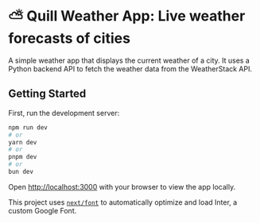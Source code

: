 # ⛅ Quill Weather App: Live weather forecasts of cities

A simple weather app that displays the current weather of a city. It uses a Python backend API to fetch the weather data from the WeatherStack API.

## Getting Started

First, run the development server:

```bash
npm run dev
# or
yarn dev
# or
pnpm dev
# or
bun dev
```

Open [http://localhost:3000](http://localhost:3000) with your browser to view the app locally.

This project uses [`next/font`](https://nextjs.org/docs/basic-features/font-optimization) to automatically optimize and load Inter, a custom Google Font.
